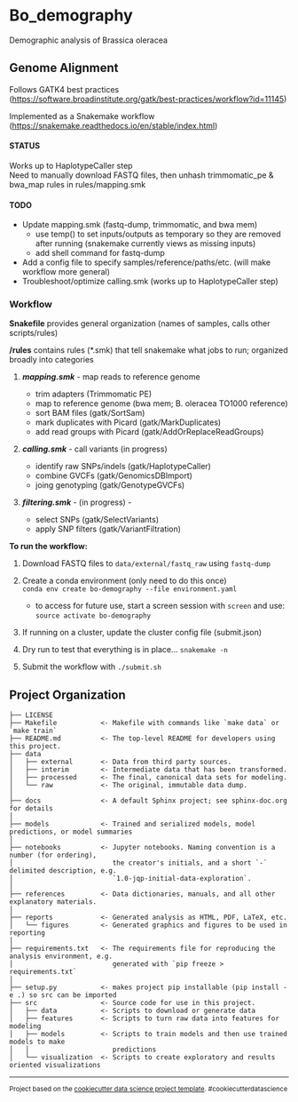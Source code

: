 Bo_demography
==============================

Demographic analysis of Brassica oleracea

Genome Alignment 
------------
Follows GATK4 best practices (https://software.broadinstitute.org/gatk/best-practices/workflow?id=11145) 

Implemented as a Snakemake workflow (https://snakemake.readthedocs.io/en/stable/index.html)  

#### STATUS
Works up to HaplotypeCaller step  
Need to manually download FASTQ files, then unhash trimmomatic_pe & bwa_map rules in rules/mapping.smk

#### TODO
* Update mapping.smk (fastq-dump, trimmomatic, and bwa mem)
    + use temp() to set inputs/outputs as temporary so they are removed after running (snakemake currently views as missing inputs)
    + add shell command for fastq-dump 
* Add a config file to specify samples/reference/paths/etc. (will make workflow more general)
* Troubleshoot/optimize calling.smk (works up to HaplotypeCaller step)

### Workflow 

**Snakefile** provides general organization (names of samples, calls other scripts/rules)

**/rules** contains rules (*.smk) that tell snakemake what jobs to run; organized broadly into categories

1. **_mapping.smk_** - map reads to reference genome 
    + trim adapters (Trimmomatic PE)
    + map to reference genome (bwa mem; B. oleracea TO1000 reference)
    + sort BAM files (gatk/SortSam) 
    + mark duplicates with Picard (gatk/MarkDuplicates) 
    + add read groups with Picard (gatk/AddOrReplaceReadGroups)
    
2. **_calling.smk_** - call variants (in progress)
    + identify raw SNPs/indels (gatk/HaplotypeCaller)
    + combine GVCFs (gatk/GenomicsDBImport)
    + joing genotyping (gatk/GenotypeGVCFs)
    
3. **_filtering.smk_** - (in progress) - 
    + select SNPs (gatk/SelectVariants)
    + apply SNP filters (gatk/VariantFiltration)
    
**To run the workflow:**

1. Download FASTQ files to `data/external/fastq_raw` using `fastq-dump`

2. Create a conda environment (only need to do this once)  
`conda env create bo-demography --file environment.yaml`
    + to access for future use, start a screen session with `screen` and use:  
    `source activate bo-demography`

3. If running on a cluster, update the cluster config file (submit.json) 

4. Dry run to test that everything is in place... 
`snakemake -n`

5. Submit the workflow with `./submit.sh` 



Project Organization
------------

    ├── LICENSE
    ├── Makefile           <- Makefile with commands like `make data` or `make train`
    ├── README.md          <- The top-level README for developers using this project.
    ├── data
    │   ├── external       <- Data from third party sources.
    │   ├── interim        <- Intermediate data that has been transformed.
    │   ├── processed      <- The final, canonical data sets for modeling.
    │   └── raw            <- The original, immutable data dump.
    │
    ├── docs               <- A default Sphinx project; see sphinx-doc.org for details
    │
    ├── models             <- Trained and serialized models, model predictions, or model summaries
    │
    ├── notebooks          <- Jupyter notebooks. Naming convention is a number (for ordering),
    │                         the creator's initials, and a short `-` delimited description, e.g.
    │                         `1.0-jqp-initial-data-exploration`.
    │
    ├── references         <- Data dictionaries, manuals, and all other explanatory materials.
    │
    ├── reports            <- Generated analysis as HTML, PDF, LaTeX, etc.
    │   └── figures        <- Generated graphics and figures to be used in reporting
    │
    ├── requirements.txt   <- The requirements file for reproducing the analysis environment, e.g.
    │                         generated with `pip freeze > requirements.txt`
    │
    ├── setup.py           <- makes project pip installable (pip install -e .) so src can be imported
    ├── src                <- Source code for use in this project.
    │   ├── data           <- Scripts to download or generate data
    │   ├── features       <- Scripts to turn raw data into features for modeling
    │   ├── models         <- Scripts to train models and then use trained models to make
    │   │                     predictions
    │   └── visualization  <- Scripts to create exploratory and results oriented visualizations

--------

<p><small>Project based on the <a target="_blank" href="https://drivendata.github.io/cookiecutter-data-science/">cookiecutter data science project template</a>. #cookiecutterdatascience</small></p>

